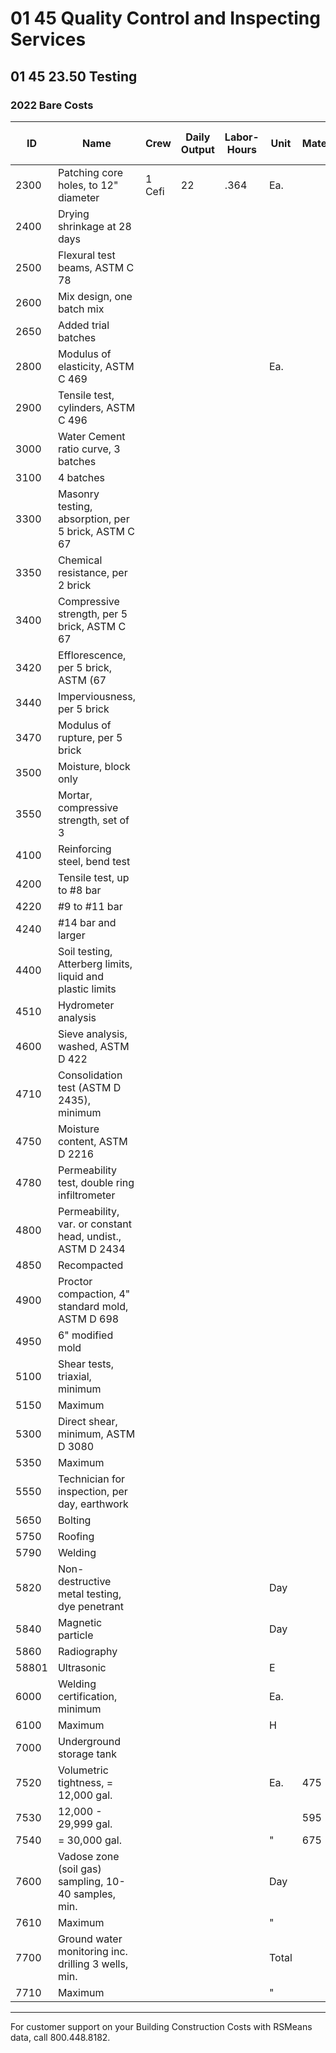 # 01 45 Quality Control and Inspecting Services

## 01 45 23.50 Testing

### 2022 Bare Costs

| ID    | Name                                                                 | Crew   | Daily Output | Labor-Hours | Unit | Material | Labor  | Equipment | Total   | Total Incl O&P |
|-------|----------------------------------------------------------------------|--------|--------------|-------------|------|----------|--------|-----------|---------|----------------|
| 2300  | Patching core holes, to 12" diameter                                 | 1 Cefi | 22           | .364        | Ea.  |          | 36     | 19.35     |         | 55.35          | 68.50          |
| 2400  | Drying shrinkage at 28 days                                          |        |              |             |      |          |        |           |         | 236            | 260            |
| 2500  | Flexural test beams, ASTM C 78                                       |        |              |             |      |          |        |           |         | 136            | 150            |
| 2600  | Mix design, one batch mix                                            |        |              |             |      |          |        |           |         | 259            | 285            |
| 2650  | Added trial batches                                                  |        |              |             |      |          |        |           |         | 120            | 132            |
| 2800  | Modulus of elasticity, ASTM C 469                                    |        |              |             | Ea.  |          |        |           |         | 195            | 215            |
| 2900  | Tensile test, cylinders, ASTM C 496                                  |        |              |             |      |          |        |           |         |                | 58             |
| 3000  | Water Cement ratio curve, 3 batches                                  |        |              |             |      |          |        |           |         | 141            | 155            |
| 3100  | 4 batches                                                            |        |              |             |      |          |        |           |         | 186            | 205            |
| 3300  | Masonry testing, absorption, per 5 brick, ASTM C 67                  |        |              |             |      |          |        |           |         | 72             | 80             |
| 3350  | Chemical resistance, per 2 brick                                     |        |              |             |      |          |        |           |         | 50             | 55             |
| 3400  | Compressive strength, per 5 brick, ASTM C 67                         |        |              |             |      |          |        |           |         |                | 105            |
| 3420  | Efflorescence, per 5 brick, ASTM (67                                 |        |              |             |      |          |        |           |         | 101            | 112            |
| 3440  | Imperviousness, per 5 brick                                          |        |              |             |      |          |        |           |         | 87             | 96             |
| 3470  | Modulus of rupture, per 5 brick                                      |        |              |             |      |          |        |           |         | 86             | 95             |
| 3500  | Moisture, block only                                                 |        |              |             |      |          |        |           |         | 68             | 75             |
| 3550  | Mortar, compressive strength, set of 3                               |        |              |             |      |          |        |           |         |                | 35             |
| 4100  | Reinforcing steel, bend test                                         |        |              |             |      |          |        |           |         | 68             | 75             |
| 4200  | Tensile test, up to #8 bar                                           |        |              |             |      |          |        |           |         | 68             | 75             |
| 4220  | #9 to #11 bar                                                        |        |              |             |      |          |        |           |         | 114            | 125            |
| 4240  | #14 bar and larger                                                   |        |              |             |      |          |        |           |         | 182            | 200            |
| 4400  | Soil testing, Atterberg limits, liquid and plastic limits            |        |              |             |      |          |        |           |         |                | 100            |
| 4510  | Hydrometer analysis                                                  |        |              |             |      |          |        |           |         |                | 170            |
| 4600  | Sieve analysis, washed, ASTM D 422                                   |        |              |             |      |          |        |           |         | 136            | 150            |
| 4710  | Consolidation test (ASTM D 2435), minimum                            |        |              |             |      |          |        |           |         | 455            | 500            |
| 4750  | Moisture content, ASTM D 2216                                        |        |              |             |      |          |        |           |         | 18             | 20             |
| 4780  | Permeability test, double ring infiltrometer                         |        |              |             |      |          |        |           |         | 500            | 550            |
| 4800  | Permeability, var. or constant head, undist., ASTM D 2434            |        |              |             |      |          |        |           |         | 264            | 290            |
| 4850  | Recompacted                                                          |        |              |             |      |          |        |           |         | 250            | 275            |
| 4900  | Proctor compaction, 4" standard mold, ASTM D 698                     |        |              |             |      |          |        |           |         | 230            | 253            |
| 4950  | 6" modified mold                                                     |        |              |             |      |          |        |           |         | 110            | 120            |
| 5100  | Shear tests, triaxial, minimum                                       |        |              |             |      |          |        |           |         | 410            | 450            |
| 5150  | Maximum                                                              |        |              |             |      |          |        |           |         |                | 600            |
| 5300  | Direct shear, minimum, ASTM D 3080                                   |        |              |             |      |          |        |           |         | 320            | 350            |
| 5350  | Maximum                                                              |        |              |             |      |          |        |           |         | 410            | 450            |
| 5550  | Technician for inspection, per day, earthwork                        |        |              |             |      |          |        |           |         | 556            | 612            |
| 5650  | Bolting                                                              |        |              |             |      |          |        |           |         | 556            | 612            |
| 5750  | Roofing                                                              |        |              |             |      |          |        |           |         | 556            | 612            |
| 5790  | Welding                                                              |        |              |             |      |          |        |           |         | 556            | 612            |
| 5820  | Non-destructive metal testing, dye penetrant                         |        |              |             | Day  |          |        |           |         | 556            | 612            |
| 5840  | Magnetic particle                                                    |        |              |             | Day  |          |        |           |         | 556            | 612            |
| 5860  | Radiography                                                          |        |              |             |      |          |        |           |         | 556            | 612            |
| 58801 | Ultrasonic                                                           |        |              |             | E    |          |        |           |         | 556            | 612            |
| 6000  | Welding certification, minimum                                       |        |              |             | Ea.  |          |        |           |         | 91             | 100            |
| 6100  | Maximum                                                              |        |              |             | H    |          |        |           |         | 364            | 400            |
| 7000  | Underground storage tank                                             |        |              |             |      |          |        |           |         |                |                |
| 7520  | Volumetric tightness, = 12,000 gal.                                  |        |              |             | Ea.  | 475      |        |           | 475     | 475            | 525            |
| 7530  | 12,000 - 29,999 gal.                                                 |        |              |             |      | 595      |        |           | 595     | 595            | 655            |
| 7540  | = 30,000 gal.                                                        |        |              |             | "    | 675      |        |           | 675     | 675            | 740            |
| 7600  | Vadose zone (soil gas) sampling, 10-40 samples, min.                 |        |              |             | Day  |          |        |           |         | 1,375          | 1,500          |
| 7610  | Maximum                                                              |        |              |             | "    |          |        |           |         | 2,275          | 2,500          |
| 7700  | Ground water monitoring inc. drilling 3 wells, min.                  |        |              |             | Total|          |        |           |         | 4,550          | 5,000          |
| 7710  | Maximum                                                              |        |              |             | "    |          |        |           |         | 6,375          | 7,000          |

---

For customer support on your Building Construction Costs with RSMeans data, call 800.448.8182.